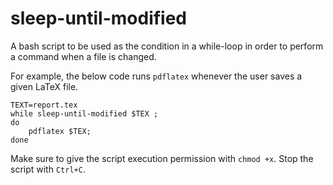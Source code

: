 # sleep-until-modified

A bash script to be used as the condition in a while-loop in order to perform a command when a file is changed.

For example, the below code runs `pdflatex` whenever the user saves a given LaTeX file.

```
TEXT=report.tex
while sleep-until-modified $TEX ;
do
	pdflatex $TEX;
done
```

Make sure to give the script execution permission with `chmod +x`. Stop the script with `Ctrl+C`.
